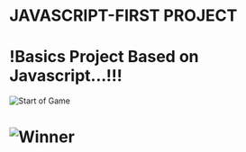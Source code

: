 # JAVASCRIPT-FIRST PROJECT
# !Basics Project Based on Javascript...!!!
![Start of Game](https://github.com/user-attachments/assets/c17169a8-b218-46be-b3bd-5f2897280c21)

# ![Winner](https://github.com/user-attachments/assets/d3c96502-919b-43b7-a1e4-cf95c0bae040)
